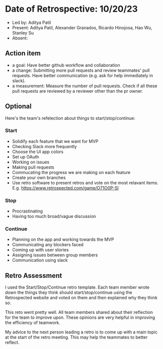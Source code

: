 # Date of Retrospective: 10/20/23

* Led by: Aditya Patil
* Present: Aditya Patil, Alexander Granados, Ricardo Hinojosa, Hao Wu, Stanley Su  
* Absent: 

## Action item

* a goal: Have better github workflow and collaboration
* a change: Submitting more pull requests and review teammates' pull requests. Have better communication (e.g. ask for help immediately in slack).
* a measurement: Measure the number of pull requests. Check if all these pull requests are reviewed by a reviewer other than the pr owner.


## Optional
Here's the team's refelection about things to start/stop/continue:
### Start
* Solidify each feature that we want for MVP
* Checking Slack more frequently
* Choose the UI app colors
* Set up OAuth
* Working on issues
* Making pull requests
* Commucating the progress we are making on each feature
* Create your own branches
* Use retro software to present retros and vote on the most relavant items. 
 E.g. https://www.retrospected.com/game/O71O0P-SI

### Stop
* Procrastinating
* Having too much broad/vague discussion

### Continue
* Planning on the app and working towards the MVP
* Communicating any blockers faced
* Coming up with user stories
* Assigning issues between group members
* Communication using slack

## Retro Assessment

I used the Start/Stop/Continue retro template. Each team member wrote down the things they think should start/stop/continue using the Retrospected website and voted on them and then explained why they think so.

This reto went pretty well. All team members shared about their reflection for the team to improve upon. These opinions are very helpful in improving the efficiency of teamwork. 

My advice to the next person leading a retro is to come up with a main topic at the start of the retro meeting. This may help the teammates to better reflect.
